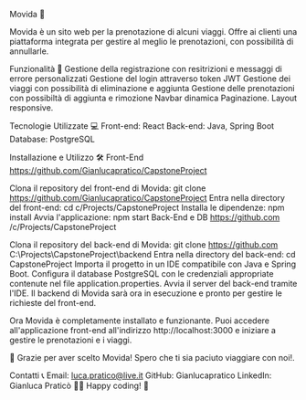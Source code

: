 Movida 🏨


Movida è un sito web  per la prenotazione di alcuni viaggi. Offre ai clienti una piattaforma integrata per gestire al meglio le prenotazioni, con possibilità di annullarle.

Funzionalità 🚀
Gestione della registrazione con resitrizioni e messaggi di errore personalizzati
Gestione del login attraverso token JWT
Gestione dei viaggi con possibilità di eliminazione e aggiunta
Gestione delle prenotazioni con possibiltà di aggiunta e rimozione
Navbar dinamica
Paginazione.
Layout responsive.

Tecnologie Utilizzate 💻
Front-end: React
Back-end: Java, Spring Boot
Database: PostgreSQL

Installazione e Utilizzo 🛠️
Front-End
https://github.com/Gianlucapratico/CapstoneProject

Clona il repository del front-end di Movida: git clone https://github.com/Gianlucapratico/CapstoneProject
Entra nella directory del front-end: cd c/Projects/CapstoneProject
Installa le dipendenze: npm install
Avvia l'applicazione: npm start
Back-End e DB
https://github.com /c/Projects/CapstoneProject

Clona il repository del back-end di Movida: git clone https://github.com C:\Projects\CapstoneProject\backend
Entra nella directory del back-end: cd CapstoneProject
Importa il progetto in un IDE compatibile con Java e Spring Boot.
Configura il database PostgreSQL con le credenziali appropriate contenute nel file application.properties.
Avvia il server del back-end tramite l'IDE.
Il backend di Movida sarà ora in esecuzione e pronto per gestire le richieste del front-end.

Ora Movida è completamente installato e funzionante. Puoi accedere all'applicazione front-end all'indirizzo http://localhost:3000 e iniziare a gestire le prenotazioni e i viaggi.

🚀 Grazie per aver scelto Movida! Spero che ti sia paciuto viaggiare con noi!.

Contatti 📞
Email: luca.pratico@live.it
GitHub: Gianlucapratico
LinkedIn: Gianluca Praticò
🐼🏨 Happy coding! 🚀
